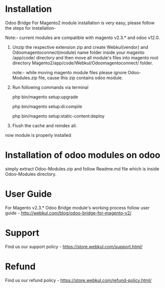 # Installation

Odoo Bridge For Magento2 module installation is very easy, please follow the steps for installation-

Note:- current modules are compatible with magento v2.3.* and odoo v12.0.

1. Unzip the respective extension zip and create Webkul(vendor) and Odoomagentoconnect(module) name folder inside your magento /app/code/ directory and then move all module's files into magento root directory Magento2/app/code/Webkul/Odoomagentoconnect/ folder.

    note:- while moving magento module files please ignore Odoo-Modules.zip file, cause this zip contains odoo module.

2. Run following commands via terminal
    
    php bin/magento setup:upgrade

    php bin/magento setup:di:compile

    php bin/magento setup:static-content:deploy
    

3. Flush the cache and reindex all.

now module is properly installed

# Installation of odoo modules on odoo

simply extract Odoo-Modules.zip and follow Readme.md file which is inside Odoo-Modules directory.

# User Guide

For Magento v2.3.* Odoo Bridge module's working process follow user guide - http://webkul.com/blog/odoo-bridge-for-magento-v2/
    
# Support

Find us our support policy - https://store.webkul.com/support.html/

# Refund

Find us our refund policy - https://store.webkul.com/refund-policy.html/

